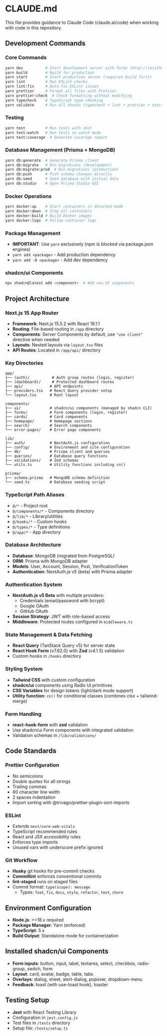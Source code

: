 # CLAUDE.md

This file provides guidance to Claude Code (claude.ai/code) when working with code in this repository.

## Development Commands

### Core Commands

```bash
yarn dev          # Start development server with Turbo (http://localhost:3000)
yarn build        # Build for production
yarn start        # Start production server (requires build first)
yarn lint         # Run ESLint checks
yarn lint:fix     # Auto-fix ESLint issues
yarn prettier     # Format all files with Prettier
yarn prettier:check  # Check formatting without modifying
yarn typecheck    # TypeScript type checking
yarn validate     # Run all checks (typecheck + lint + prettier + test)
```

### Testing

```bash
yarn test         # Run tests with Jest
yarn test:watch   # Run tests in watch mode
yarn test:coverage  # Generate coverage report
```

### Database Management (Prisma + MongoDB)

```bash
yarn db:generate  # Generate Prisma client
yarn db:migrate   # Run migrations (development)
yarn db:migrate:prod  # Run migrations (production)
yarn db:push      # Push schema changes directly
yarn db:seed      # Seed database with initial data
yarn db:studio    # Open Prisma Studio GUI
```

### Docker Operations

```bash
yarn docker:up    # Start containers in detached mode
yarn docker:down  # Stop all containers
yarn docker:build # Build Docker images
yarn docker:logs  # Follow container logs
```

### Package Management

- **IMPORTANT**: Use `yarn` exclusively (npm is blocked via package.json engines)
- `yarn add <package>` - Add production dependency
- `yarn add -D <package>` - Add dev dependency

### shadcn/ui Components

```bash
npx shadcn@latest add <component>  # Add new UI components
```

## Project Architecture

### Next.js 15 App Router

- **Framework**: Next.js 15.5.2 with React 19.1.1
- **Routing**: File-based routing in `/app` directory
- **Components**: Server Components by default, use `"use client"` directive when needed
- **Layouts**: Nested layouts via `layout.tsx` files
- **API Routes**: Located in `/app/api/` directory

### Key Directories

```
app/
├── (auth)/          # Auth group routes (login, register)
├── (dashboard)/     # Protected dashboard routes
├── api/            # API endpoints
├── providers.tsx   # React Query provider setup
└── layout.tsx      # Root layout

components/
├── ui/             # shadcn/ui components (managed by shadcn CLI)
├── forms/          # Form components (login, register)
├── cards/          # Card components
├── homepage/       # Homepage sections
├── search/         # Search components
└── error-pages/    # Error page components

lib/
├── auth/           # NextAuth.js configuration
├── config/         # Environment and site configuration
├── db/             # Prisma client and queries
├── queries/        # Database query functions
├── validations/    # Zod schemas
└── utils.ts        # Utility functions including cn()

prisma/
├── schema.prisma   # MongoDB schema definition
└── seed.ts         # Database seeding script
```

### TypeScript Path Aliases

- `@/*` - Project root
- `@/components/*` - Components directory
- `@/lib/*` - Library/utilities
- `@/hooks/*` - Custom hooks
- `@/types/*` - Type definitions
- `@/app/*` - App directory

### Database Architecture

- **Database**: MongoDB (migrated from PostgreSQL)
- **ORM**: Prisma with MongoDB adapter
- **Models**: User, Account, Session, Post, VerificationToken
- **Authentication**: NextAuth.js v5 (beta) with Prisma adapter

### Authentication System

- **NextAuth.js v5 Beta** with multiple providers:
  - Credentials (email/password with bcrypt)
  - Google OAuth
  - GitHub OAuth
- **Session Strategy**: JWT with role-based access
- **Middleware**: Protected routes configured in `middleware.ts`

### State Management & Data Fetching

- **React Query** (TanStack Query v5) for server state
- **React Hook Form** (v7.62.0) with **Zod** (v4.1.5) validation
- Custom hooks in `/hooks` directory

### Styling System

- **Tailwind CSS** with custom configuration
- **shadcn/ui** components using Radix UI primitives
- **CSS Variables** for design tokens (light/dark mode support)
- **Utility function**: `cn()` for conditional classes (combines clsx + tailwind-merge)

### Form Handling

- **react-hook-form** with **zod** validation
- Use shadcn/ui Form components with integrated validation
- Validation schemas in `/lib/validations/`

## Code Standards

### Prettier Configuration

- No semicolons
- Double quotes for all strings
- Trailing commas
- 80 character line width
- 2 spaces indentation
- Import sorting with @trivago/prettier-plugin-sort-imports

### ESLint

- Extends `next/core-web-vitals`
- TypeScript recommended rules
- React and JSX accessibility rules
- Enforces type imports
- Unused vars with underscore prefix ignored

### Git Workflow

- **Husky** git hooks for pre-commit checks
- **Commitlint** enforces conventional commits
- **lint-staged** runs on staged files
- Commit format: `type(scope): message`
  - Types: `feat`, `fix`, `docs`, `style`, `refactor`, `test`, `chore`

## Environment Configuration

- **Node.js**: >=18.x required
- **Package Manager**: Yarn (enforced)
- **TypeScript**: 5.x
- **Build Output**: Standalone mode for containerization

## Installed shadcn/ui Components

- **Form inputs**: button, input, label, textarea, select, checkbox, radio-group, switch, form
- **Layout**: card, avatar, badge, table, tabs
- **Overlays**: dialog, sheet, alert-dialog, popover, dropdown-menu
- **Feedback**: toast (with use-toast hook), toaster

## Testing Setup

- **Jest** with React Testing Library
- Configuration in `jest.config.js`
- Test files in `/tests` directory
- Setup file: `/tests/setup.ts`